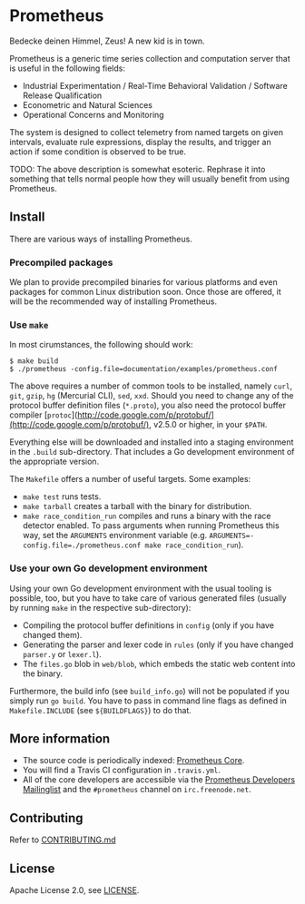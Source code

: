 # Prometheus

Bedecke deinen Himmel, Zeus!  A new kid is in town.

Prometheus is a generic time series collection and computation server that is
useful in the following fields:

* Industrial Experimentation / Real-Time Behavioral Validation / Software Release Qualification
* Econometric and Natural Sciences
* Operational Concerns and Monitoring

The system is designed to collect telemetry from named targets on given
intervals, evaluate rule expressions, display the results, and trigger an
action if some condition is observed to be true.

TODO: The above description is somewhat esoteric. Rephrase it into
something that tells normal people how they will usually benefit from
using Prometheus.

## Install

There are various ways of installing Prometheus.

### Precompiled packages

We plan to provide precompiled binaries for various platforms and even
packages for common Linux distribution soon. Once those are offered,
it will be the recommended way of installing Prometheus.

### Use `make`

In most cirumstances, the following should work:

    $ make build
    $ ./prometheus -config.file=documentation/examples/prometheus.conf

The above requires a number of common tools to be installed, namely
`curl`, `git`, `gzip`, `hg` (Mercurial CLI), `sed`, `xxd`. Should you
need to change any of the protocol buffer definition files
(`*.proto`), you also need the protocol buffer compiler
[`protoc`](http://code.google.com/p/protobuf/](http://code.google.com/p/protobuf/),
v2.5.0 or higher, in your `$PATH`.

Everything else will be downloaded and installed into a staging
environment in the `.build` sub-directory. That includes a Go
development environment of the appropriate version.

The `Makefile` offers a number of useful targets. Some examples:

* `make test` runs tests.
* `make tarball` creates a tarball with the binary for distribution.
* `make race_condition_run` compiles and runs a binary with the race detector enabled. To pass arguments when running Prometheus this way, set the `ARGUMENTS` environment variable (e.g. `ARGUMENTS=-config.file=./prometheus.conf make race_condition_run`).

### Use your own Go development environment

Using your own Go development environment with the usual tooling is
possible, too, but you have to take care of various generated files
(usually by running `make` in the respective sub-directory):

* Compiling the protocol buffer definitions in `config` (only if you have changed them).
* Generating the parser and lexer code in `rules` (only if you have changed `parser.y` or `lexer.l`).
* The `files.go` blob in `web/blob`, which embeds the static web content into the binary.

Furthermore, the build info (see `build_info.go`) will not be
populated if you simply run `go build`. You have to pass in command
line flags as defined in `Makefile.INCLUDE` (see `${BUILDFLAGS}`) to
do that.

## More information

  * The source code is periodically indexed: [Prometheus Core](http://godoc.org/github.com/prometheus/prometheus).
  * You will find a Travis CI configuration in `.travis.yml`.
  * All of the core developers are accessible via the [Prometheus Developers Mailinglist](https://groups.google.com/forum/?fromgroups#!forum/prometheus-developers) and the `#prometheus` channel on `irc.freenode.net`.

## Contributing

Refer to [CONTRIBUTING.md](CONTRIBUTING.md)

## License

Apache License 2.0, see [LICENSE](LICENSE).
